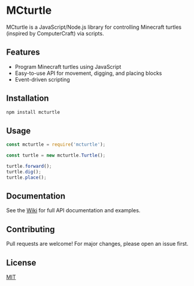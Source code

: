 # MCturtle

MCturtle is a JavaScript/Node.js library for controlling Minecraft turtles (inspired by ComputerCraft) via scripts.

## Features

- Program Minecraft turtles using JavaScript
- Easy-to-use API for movement, digging, and placing blocks
- Event-driven scripting

## Installation

```bash
npm install mcturtle
```

## Usage

```js
const mcturtle = require('mcturtle');

const turtle = new mcturtle.Turtle();

turtle.forward();
turtle.dig();
turtle.place();
```

## Documentation

See the [Wiki](./docs) for full API documentation and examples.

## Contributing

Pull requests are welcome! For major changes, please open an issue first.

## License

[MIT](LICENSE)